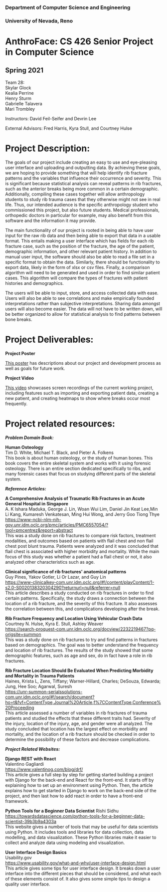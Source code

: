 ### Department of Computer Science and Engineering
### University of Nevada, Reno
# AnthroFace: CS 426 Senior Project in Computer Science
## Spring 2021
    
    
Team 28:    
Skylar Glock   
Kealia Perrine   
Henry Sturm   
Gabrielle Talavera   
Mari Trombley   

  
  
Instructors: David Feil-Seifer and Devrin Lee   

    
    
External Advisors: Fred Harris, Kyra Stull, and Courtney Hulse     


# Project Description:
The goals of our project include creating an easy to use and eye-pleasing user interface and uploading and outputting data. By achieving these goals, we are hoping to provide something that will help identify rib fracture patterns and the variables that influence their occurrence and severity.  This is significant because statistical analysis can reveal patterns in rib fractures, such as the anterior breaks being more common in a certain demographic. Additionally,  compiling these cases together will allow anthropology students to study rib trauma cases that they otherwise might not see in real life. Thus, our intended audience is the specific anthropology student who commissioned this project, but also future students. Medical professionals, orthopedic doctors in particular for example, may also benefit from this software and the information it may provide.    

The main functionality of our project is rooted in being able to have user input for the raw rib data and then being able to export that data in a usable format. This entails making a user interface which has fields for each rib fracture case, such as the position of the fracture, the age of the patient, demographic information, and other relevant patient history. In addition to manual user input, the software should also be able to read a file set in a specific format to obtain the data. Similarly, there should be functionality to export data, likely in the form of xlsx or csv files. Finally, a comparison algorithm will need to be generated and used in order to find similar patient cases. This algorithm will compare the types of fractures with patient histories and demographics.    

The users will be able to input, store, and access collected data with ease. Users will also be able to see correlations and make empirically founded interpretations rather than subjective interpretations. Sharing data amongst users will also become easier. The data will not have to be written down, will be better organized to allow for statistical analysis to find patterns between bone breaks.    

# Project Deliverables:

**Project Poster**

<a href="rib-fracture/pdfs/POSTER_T28.pdf" target="_blank" type="application/pdf">This poster</a> has descriptions about our project and development process as well as goals for future work.

**Project Video** 

<a href="https://www.youtube.com/watch?v=cD_3mzcr1BE&ab_channel=GabrielleTalavera" target="_blank">This video</a> showcases screen recordings of the current working project, including features such as importing and exporting patient data, creating a new patient, and creating heatmaps to show where breaks occur most frequently.

# Project related resources:    

**_Problem Domain Book:_**   

**Human Osteology**   
Tim D. White, Michael T. Black, and Pieter A. Folkens   
This book is about human osteology, or the study of human bones. This book covers the entire skeletal system and works with it using forensic osteology. There is an entire section dedicated specifically to ribs, and many forensic cases that focus on studying different parts of the skeletal system.

**_Reference Articles:_**   

**A Comprehensive Analysis of Traumatic Rib Fractures in an Acute General Hospital in Singapore**    
A. K Ishara Maduka, George J. Lin, Woan Wui Lim, Daniel Jin Keat Lee,Min Li Kang, Kumaresh Venkatesan, Ming Hui Wong, and Jerry Goo Tiong Thye       
https://www-ncbi-nlm-nih-gov.unr.idm.oclc.org/pmc/articles/PMC6557054/?tool=pmcentrez&report=abstract   
This was a study done on rib fractures to compare risk factors, treatment modalities, and outcomes based on patients with flail chest and non flail chest post blunt trauma. Patients were analyzed and it was concluded that flail chest is associated with higher morbidity and mortality. While the main focus of this study was whether a patient had a flail chest or not, it also analyzed other characteristics such as age.    

**Clinical significance of rib fractures' anatomical patterns**   
Guy Pines, Yakov Gotler, Li Or Lazar, and Guy Lin   
https://www-clinicalkey-com.unr.idm.oclc.org/#!/content/playContent/1-s2.0-S0020138320304290?returnurl=null&referrer=null    
This article describes a study conducted on rib fractures in order to find certain patterns. Specifically, the study draws a connection between the location of a rib fracture, and the severity of this fracture. It also assesses the correlation between this, and complications developing after the break.     

**Rib Fracture Frequency and Location Using Vehicular Crash Data**
Courtney N. Hulse, Kyra E. Stull, Ashley Weaver   
https://search-proquest-com.unr.idm.oclc.org/docview/2232219467?pq-origsite=summon   
This was a study done on rib fractures to try and find patterns in fractures based on demographics. The goal was to better understand the frequency and location of rib fractures. The results of the study showed that some demographic features, such as age and sex, do in fact have a role in rib fractures.    

**Rib Fracture Location Should Be Evaluated When Predicting Morbidity and Mortality in Trauma Patients**   
Haines, Krista L, Zens, Tiffany; Warner-Hillard, Charles; DeSouza, Edwarda; Jung, Hee Soo; Agarwal, Suresh   
https://unr-summon-serialssolutions-com.unr.idm.oclc.org/#!/search/document?ho=t&fvf=ContentType,Journal%20Article,f%7CContentType,Conference%20Proceeding   
This article assessed a number of variables in rib fractures of trauma patients and studied the effects that these different traits had. Severity of the injury, location of the injury, age, and gender were all analyzed. The study concluded that location has the largest effect on morbidity and mortality, and the location of a rib fracture should be checked in order to determine the possibility of these factors and decrease complications.    

**_Project Related Websites:_**     

**Django REST with React**   
Valentino Gagliardi   
https://www.valentinog.com/blog/drf/   
This article gives a full step by step for getting started building a project with Django for the back-end and React for the front-end. It starts off by explaining how to set up an environment using Python. Then, the article explains how to get started in Django to work on the back-end side of the project, and then last how to add react in order to have a front-end framework.   

**Python Tools for a Beginner Data Scientist** 
Rishi Sidhu     
https://towardsdatascience.com/python-tools-for-a-beginner-data-scientist-39b3b9a4303a    
This website gives a number of tools that may be useful for data scientists using Python. It includes tools and libraries for data collection, data modelling, and data visualization. These Python libraries make it easier to collect and analyze data using modeling and visualization.     

**User Interface Design Basics**      
Usability.gov   
https://www.usability.gov/what-and-why/user-interface-design.html   
This article gives some tips for user interface design. It breaks down a user interface into the different pieces that should be considered, and what each of these elements consist of. It also gives some simple tips to design a quality user interface. 
